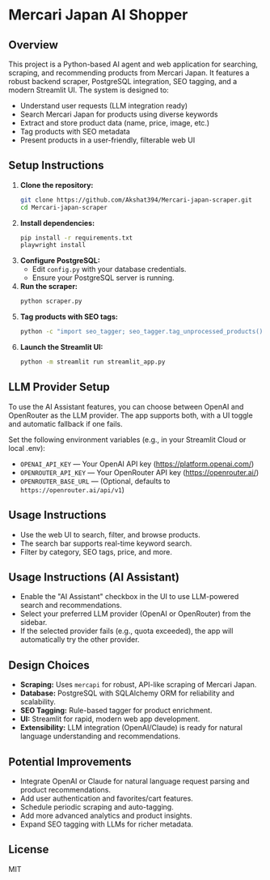 # Mercari Japan AI Shopper

## Overview
This project is a Python-based AI agent and web application for searching, scraping, and recommending products from Mercari Japan. It features a robust backend scraper, PostgreSQL integration, SEO tagging, and a modern Streamlit UI. The system is designed to:
- Understand user requests (LLM integration ready)
- Search Mercari Japan for products using diverse keywords
- Extract and store product data (name, price, image, etc.)
- Tag products with SEO metadata
- Present products in a user-friendly, filterable web UI

## Setup Instructions
1. **Clone the repository:**
   ```bash
   git clone https://github.com/Akshat394/Mercari-japan-scraper.git
   cd Mercari-japan-scraper
   ```
2. **Install dependencies:**
   ```bash
   pip install -r requirements.txt
   playwright install
   ```
3. **Configure PostgreSQL:**
   - Edit `config.py` with your database credentials.
   - Ensure your PostgreSQL server is running.
4. **Run the scraper:**
   ```bash
   python scraper.py
   ```
5. **Tag products with SEO tags:**
   ```bash
   python -c "import seo_tagger; seo_tagger.tag_unprocessed_products()"
   ```
6. **Launch the Streamlit UI:**
   ```bash
   python -m streamlit run streamlit_app.py
   ```

## LLM Provider Setup

To use the AI Assistant features, you can choose between OpenAI and OpenRouter as the LLM provider. The app supports both, with a UI toggle and automatic fallback if one fails.

Set the following environment variables (e.g., in your Streamlit Cloud or local .env):

- `OPENAI_API_KEY` — Your OpenAI API key (https://platform.openai.com/)
- `OPENROUTER_API_KEY` — Your OpenRouter API key (https://openrouter.ai/)
- `OPENROUTER_BASE_URL` — (Optional, defaults to `https://openrouter.ai/api/v1`)

## Usage Instructions
- Use the web UI to search, filter, and browse products.
- The search bar supports real-time keyword search.
- Filter by category, SEO tags, price, and more.

## Usage Instructions (AI Assistant)
- Enable the "AI Assistant" checkbox in the UI to use LLM-powered search and recommendations.
- Select your preferred LLM provider (OpenAI or OpenRouter) from the sidebar.
- If the selected provider fails (e.g., quota exceeded), the app will automatically try the other provider.

## Design Choices
- **Scraping:** Uses `mercapi` for robust, API-like scraping of Mercari Japan.
- **Database:** PostgreSQL with SQLAlchemy ORM for reliability and scalability.
- **SEO Tagging:** Rule-based tagger for product enrichment.
- **UI:** Streamlit for rapid, modern web app development.
- **Extensibility:** LLM integration (OpenAI/Claude) is ready for natural language understanding and recommendations.

## Potential Improvements
- Integrate OpenAI or Claude for natural language request parsing and product recommendations.
- Add user authentication and favorites/cart features.
- Schedule periodic scraping and auto-tagging.
- Add more advanced analytics and product insights.
- Expand SEO tagging with LLMs for richer metadata.

## License
MIT 